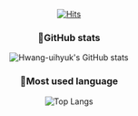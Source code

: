 
<div align="center">
  
  [![Hits](https://hits.seeyoufarm.com/api/count/incr/badge.svg?url=https%3A%2F%2Fgithub.com%2FHwang-uihyuk&count_bg=%238A85AC&title_bg=%2388CD50&icon=&icon_color=%23E7E7E7&title=hits&edge_flat=false)](https://hits.seeyoufarm.com)


<!--
**Hwang-uihyuk/Hwang-uihyuk** is a ✨ _special_ ✨ repository because its `README.md` (this file) appears on your GitHub profile.

Here are some ideas to get you started:


- 🔭 I’m currently working on ...
- 🌱 I’m currently learning ...
- 👯 I’m looking to collaborate on ...
- 🤔 I’m looking for help with ...
- 💬 Ask me about ...
- 📫 How to reach me: ...
- 😄 Pronouns: ...
- ⚡ Fun fact: ...
-->

### 🌱GitHub stats
  
![Hwang-uihyuk's GitHub stats](https://github-readme-stats.vercel.app/api?username=Hwang-uihyuk&show_icons=true&theme=highcontrast)  

### 💬Most used language  
![Top Langs](https://github-readme-stats.vercel.app/api/top-langs/?username=Hwang-uihyuk&layout=compact&theme=tokyonight)
  </div>
